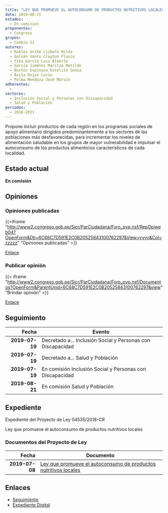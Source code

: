 ```yaml
---
title: "LEY QUE PROMUEVE EL AUTOCONSUMO DE PRODUCTOS NUTRITIVOS LOCALES"
date: 2019-08-21
estados: 
  - En comisión
proponentes: 
  - Congreso
grupos: 
  - Cambio 21
autores: 
  - Robles Uribe Lizbeth Hilda
  - Galván Vento Clayton Flavio
  - Yika García Luis Alberto
  - García Jiménez Maritza Matilde
  - Bustos Espinoza Estelita Sonia
  - Ávila Rojas Lucio
  - Palma Mendoza José Marvín
adherentes: 
  - 
sectores: 
  - Inclusión Social y Personas con Discapacidad
  - Salud y Población
periodos: 
  - 2016-2021
---
```


Propone incluir productos de cada región en los programas sociales de apoyo alimentario dirigidos predominantemente a los sectores de las poblaciones más desfavorecidas, para incrementar los niveles de alimentación saludable en los grupos de mayor vulnerabilidad e impulsar el autoconsumo de los productos alimenticios característicos de cada localidad.


## Estado actual

**En comisión**

## Opiniones

### Opiniones publicadas

{{<iframe "http://www2.congreso.gob.pe/Sicr/ParCiudadana/Foro_pvp.nsf/RepOpiweb04?OpenForm&Db=6C68C7D591E2C0B20525843100762297&View=yyyy&Col=zzzzz" "Opiniones publicadas" >}}

[Enlace](http://www2.congreso.gob.pe/Sicr/ParCiudadana/Foro_pvp.nsf/RepOpiweb04?OpenForm&Db=6C68C7D591E2C0B20525843100762297&View=yyyy&Col=zzzzz)
### Publicar opinión

{{< iframe "http://www2.congreso.gob.pe/Sicr/ParCiudadana/Foro_pvp.nsf/Documentos?OpenForm&ParentUnid=6C68C7D591E2C0B20525843100762297&view" "Brindar opinión" >}}

[Enlace](http://www2.congreso.gob.pe/Sicr/ParCiudadana/Foro_pvp.nsf/Documentos?OpenForm&ParentUnid=6C68C7D591E2C0B20525843100762297&view)

## Seguimiento

| Fecha | Evento |
|------:|--------|
| **2019-07-19** | Decretado a... Inclusión Social y Personas con Discapacidad|
| **2019-07-19** | Decretado a... Salud y Población|
| **2019-07-19** | En comisión Inclusión Social y Personas con Discapacidad|
| **2019-08-21** | En comisión Salud y Población|


## Expediente

Expediente del Proyecto de Ley 04535/2018-CR

Ley que promueve el autoconsumo de productos nutritivos locales


### Documentos del Proyecto de Ley

| Fecha | Documento |
|------:|--------|
| **2019-07-08** | [Ley que promueve el autoconsumo de productos nutritivos locales](http://www.leyes.congreso.gob.pe/Documentos/2016_2021/Proyectos_de_Ley_y_de_Resoluciones_Legislativas/PL0453520190708..pdf) |

## Enlaces 

- [Seguimiento](http://www2.congreso.gob.pe/Sicr/TraDocEstProc/CLProLey2016.nsf/f7fff46988ca05b1052578e100829cc7/371f7885d00197f105258431007a422f?OpenDocument)
- [Expediente Digital](http://www2.congreso.gob.pe/Sicr/TraDocEstProc/CLProLey2016.nsf/f7fff46988ca05b1052578e100829cc7/371f7885d00197f105258431007a422f?OpenDocument&Click=05257FB7005EB655.eb71d0cf91d8294e05256cdf006b5706/$Body/0.1C6C)
